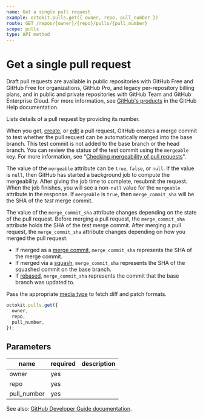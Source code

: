 ```yaml
---
name: Get a single pull request
example: octokit.pulls.get({ owner, repo, pull_number })
route: GET /repos/{owner}/{repo}/pulls/{pull_number}
scope: pulls
type: API method
---
```


# Get a single pull request

Draft pull requests are available in public repositories with GitHub Free and GitHub Free for organizations, GitHub Pro, and legacy per-repository billing plans, and in public and private repositories with GitHub Team and GitHub Enterprise Cloud. For more information, see [GitHub's products](https://help.github.com/github/getting-started-with-github/githubs-products) in the GitHub Help documentation.

Lists details of a pull request by providing its number.

When you get, [create](https://developer.github.com/v3/pulls/#create-a-pull-request), or [edit](https://developer.github.com/v3/pulls/#update-a-pull-request) a pull request, GitHub creates a merge commit to test whether the pull request can be automatically merged into the base branch. This test commit is not added to the base branch or the head branch. You can review the status of the test commit using the `mergeable` key. For more information, see "[Checking mergeability of pull requests](https://developer.github.com/v3/git/#checking-mergeability-of-pull-requests)".

The value of the `mergeable` attribute can be `true`, `false`, or `null`. If the value is `null`, then GitHub has started a background job to compute the mergeability. After giving the job time to complete, resubmit the request. When the job finishes, you will see a non-`null` value for the `mergeable` attribute in the response. If `mergeable` is `true`, then `merge_commit_sha` will be the SHA of the _test_ merge commit.

The value of the `merge_commit_sha` attribute changes depending on the state of the pull request. Before merging a pull request, the `merge_commit_sha` attribute holds the SHA of the _test_ merge commit. After merging a pull request, the `merge_commit_sha` attribute changes depending on how you merged the pull request:

- If merged as a [merge commit](https://help.github.com/articles/about-merge-methods-on-github/), `merge_commit_sha` represents the SHA of the merge commit.
- If merged via a [squash](https://help.github.com/articles/about-merge-methods-on-github/#squashing-your-merge-commits), `merge_commit_sha` represents the SHA of the squashed commit on the base branch.
- If [rebased](https://help.github.com/articles/about-merge-methods-on-github/#rebasing-and-merging-your-commits), `merge_commit_sha` represents the commit that the base branch was updated to.

Pass the appropriate [media type](https://developer.github.com/v3/media/#commits-commit-comparison-and-pull-requests) to fetch diff and patch formats.

```js
octokit.pulls.get({
  owner,
  repo,
  pull_number,
});
```

## Parameters

<table>
  <thead>
    <tr>
      <th>name</th>
      <th>required</th>
      <th>description</th>
    </tr>
  </thead>
  <tbody>
    <tr><td>owner</td><td>yes</td><td>

</td></tr>
<tr><td>repo</td><td>yes</td><td>

</td></tr>
<tr><td>pull_number</td><td>yes</td><td>

</td></tr>
  </tbody>
</table>

See also: [GitHub Developer Guide documentation](https://developer.github.com/v3/pulls/#get-a-single-pull-request).
